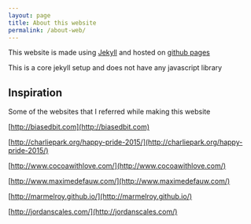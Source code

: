 ```yaml
---
layout: page
title: About this website
permalink: /about-web/
---
```


This website is made using [Jekyll][1] and hosted on [github pages][2]

This is a core jekyll setup and does not have any javascript library

## Inspiration
Some of the websites that I referred while making this website

[http://biasedbit.com](http://biasedbit.com)

[http://charliepark.org/happy-pride-2015/](http://charliepark.org/happy-pride-2015/)

[http://www.cocoawithlove.com/](http://www.cocoawithlove.com/)

[http://www.maximedefauw.com/](http://www.maximedefauw.com/)

[http://marmelroy.github.io/](http://marmelroy.github.io/)

[http://jordanscales.com/](http://jordanscales.com/)


[1]: https://jekyllrb.com/
[2]: https://pages.github.com/
